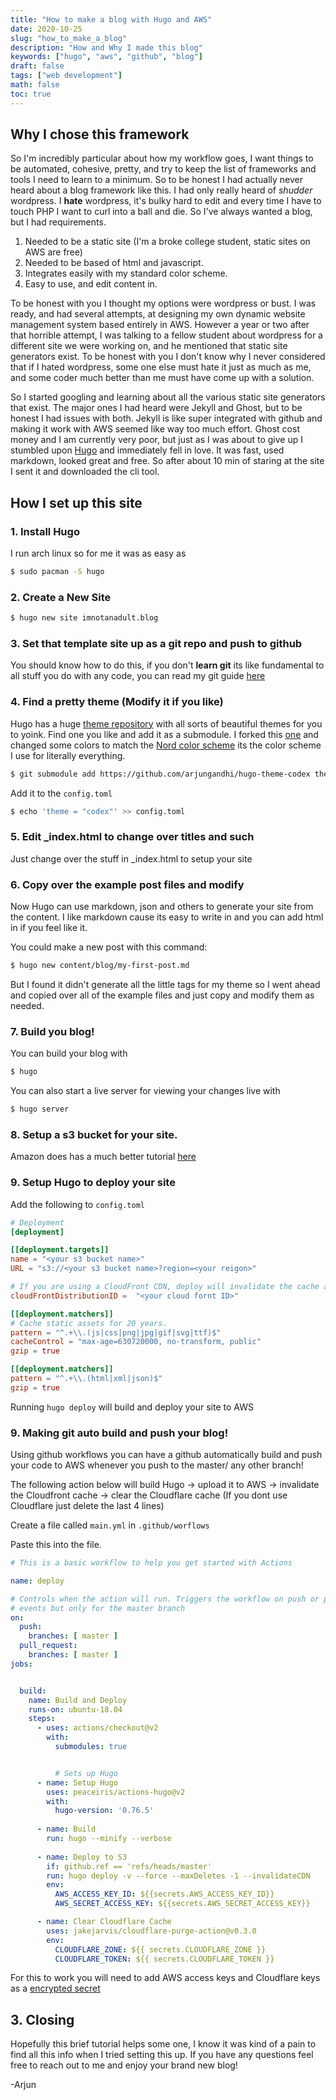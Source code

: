 ```yaml
---
title: "How to make a blog with Hugo and AWS"
date: 2020-10-25
slug: "how_to_make_a_blog"
description: "How and Why I made this blog"
keywords: ["hugo", "aws", "github", "blog"]
draft: false
tags: ["web development"]
math: false
toc: true
---
```


## Why I chose this framework

So I'm incredibly particular about how my workflow goes, I want things to be automated, cohesive, pretty, and try to keep the list of frameworks and tools I need to learn to a minimum. So to be honest I had actually never heard about a blog framework like this. I had only really heard of *shudder* wordpress. I **hate** wordpress, it's bulky hard to edit and every time I have to touch PHP I want to curl into a ball and die. So I've always wanted a blog, but I had requirements.

1. Needed to be a static site (I'm a broke college student, static sites on AWS are free)
2. Needed to be based of html and javascript.
3. Integrates easily with my standard color scheme.
4. Easy to use, and edit content in. 

To be honest with you I thought my options were wordpress or bust. I was ready, and had several attempts, at designing my own dynamic website management system based entirely in AWS. However a year or two after that horrible attempt, I was talking to a fellow student about wordpress for a different site we were working on, and he mentioned that static site generators exist. To be honest with you I don't know why I never considered that if I hated wordpress, some one else must hate it just as much as me, and some coder much better than me must have come up with a solution. 

So I started googling and learning about all the various static site generators that exist. The major ones I had heard were Jekyll and Ghost, but to be honest I had issues with both. Jekyll is like super integrated with github and making it work with AWS seemed like way too much effort. Ghost cost money and I am currently very poor, but just as I was about to give up I stumbled upon [Hugo](https://gohugo.io) and immediately fell in love. It was fast, used markdown, looked great and free. So after about 10 min of staring at the site I sent it and downloaded the cli tool. 

## How I set up this site

### 1. Install Hugo

I run arch linux so for me it was as easy as 

```bash
$ sudo pacman -S hugo
```

### 2. Create a New Site

```bash
$ hugo new site imnotanadult.blog
```

### 3. Set that template site up as a git repo and push to github

You should know how to do this, if you don't __learn git__ its like fundamental to all stuff you do with any code, you can read my git guide [here](https://books.arjungandhi.com/Computers/Git_for_Robots.pdf)

### 4. Find a pretty theme (Modify it if you like)

Hugo has a huge [theme repository](https://themes.gohugo.io/) with all sorts of beautiful themes for you to yoink. Find one you like and add it as a submodule. I forked this [one](https://github.com/arjungandhi/hugo-theme-codex) and changed some colors to match the [Nord color scheme](https://www.nordtheme.com/) its the color scheme I use for literally everything.

```bash
$ git submodule add https://github.com/arjungandhi/hugo-theme-codex themes/codex
```

Add it to the `config.toml`

```bash
$ echo 'theme = "codex"' >> config.toml
```
### 5. Edit _index.html to change over titles and such

Just change over the stuff in _index.html to setup your site


### 6. Copy over the example post files and modify

Now Hugo can use markdown, json and others to generate your site from the content. I like markdown cause its easy to write in and you can add html in if you feel like it. 

You could make a new post with this command:

```bash
$ hugo new content/blog/my-first-post.md
```

But I found it didn't generate all the little tags for my theme so I went ahead and copied over all of the example files and just copy and modify them as needed. 

### 7. Build you blog! 

You can build your blog with 

```bash
$ hugo
```

You can also start a live server for viewing your changes live with 

```bash
$ hugo server
```

### 8. Setup a s3 bucket for your site. 

Amazon does has a much better tutorial [here](https://docs.aws.amazon.com/AmazonS3/latest/dev/WebsiteHosting.html)

### 9. Setup Hugo to deploy your site

Add the following to `config.toml`

```toml
# Deployment
[deployment]

[[deployment.targets]]
name = "<your s3 bucket name>"
URL = "s3://<your s3 bucket name>?region=<your reigon>"

# If you are using a CloudFront CDN, deploy will invalidate the cache as needed.
cloudFrontDistributionID =	"<your cloud fornt ID>"

[[deployment.matchers]]
# Cache static assets for 20 years.
pattern = "^.+\\.(js|css|png|jpg|gif|svg|ttf)$"
cacheControl = "max-age=630720000, no-transform, public"
gzip = true

[[deployment.matchers]]
pattern = "^.+\\.(html|xml|json)$"
gzip = true

```

Running `hugo deploy` will build and deploy your site to AWS

### 9. Making git auto build and push your blog! 

Using github workflows you can have a github automatically build and push your code to AWS whenever you push to the master/ any other branch!

The following action below will build Hugo -> upload it to AWS -> invalidate the Cloudfront cache -> clear the Cloudflare cache (If you dont use Cloudflare just delete the last 4 lines)

Create a file called `main.yml` in `.github/worflows` 

Paste this into the file.
```yaml
# This is a basic workflow to help you get started with Actions

name: deploy

# Controls when the action will run. Triggers the workflow on push or pull request
# events but only for the master branch
on:
  push:
    branches: [ master ]
  pull_request:
    branches: [ master ]
jobs:


  build:
    name: Build and Deploy
    runs-on: ubuntu-18.04
    steps:
      - uses: actions/checkout@v2
        with:
          submodules: true


          # Sets up Hugo
      - name: Setup Hugo
        uses: peaceiris/actions-hugo@v2
        with:
          hugo-version: '0.76.5'
        
      - name: Build
        run: hugo --minify --verbose
        
      - name: Deploy to S3
        if: github.ref == 'refs/heads/master'
        run: hugo deploy -v --force --maxDeletes -1 --invalidateCDN 
        env:
          AWS_ACCESS_KEY_ID: ${{secrets.AWS_ACCESS_KEY_ID}}
          AWS_SECRET_ACCESS_KEY: ${{secrets.AWS_SECRET_ACCESS_KEY}}

      - name: Clear Cloudflare Cache
        uses: jakejarvis/cloudflare-purge-action@v0.3.0
        env:
          CLOUDFLARE_ZONE: ${{ secrets.CLOUDFLARE_ZONE }}
          CLOUDFLARE_TOKEN: ${{ secrets.CLOUDFLARE_TOKEN }}
```

For this to work you will need to add AWS access keys and Cloudflare keys as a [encrypted secret](https://docs.github.com/en/free-pro-team@latest/actions/reference/encrypted-secrets)

## 3. Closing

Hopefully this brief tutorial helps some one, I know it was kind of a pain to find all this info when I tried setting this up. If you have any questions feel free to reach out to me and enjoy your brand new blog!

-Arjun